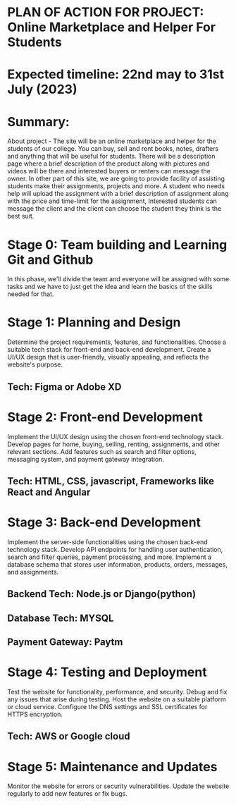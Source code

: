 <span style="color: #55555"><h1>PLAN OF ACTION FOR PROJECT: Online Marketplace and Helper For Students</h1></span>
<h1>Expected timeline: 22nd may to 31st July (2023)</h1>
<h1>Summary: </h1>
About project - The site will be an online marketplace and helper for the students of our college. You can buy, sell and rent books, notes, drafters and anything that will be useful for students. There will be a description page where a brief description of the product along with pictures and videos will be there and interested buyers or renters can message the owner. In other part of this site, we are going to provide facility of assisting students make their assignments, projects and more. A student who needs help will upload the assignment with a brief description of assignment along with the price and time-limit for the assignment, Interested students can message the client and the client can choose the student they think is the best suit.

<h1> Stage 0: Team building and Learning Git and Github</h1>
In this phase, we'll divide the team and everyone will be assigned with some tasks and we have to just get the idea and learn the basics of the skills needed for that.

<h1> Stage 1: Planning and Design</h1>
Determine the project requirements, features, and functionalities.
Choose a suitable tech stack for front-end and back-end development.
Create a UI/UX design that is user-friendly, visually appealing, and reflects the website's purpose.
<h2>Tech: Figma or Adobe XD</h2>

<h1> Stage 2: Front-end Development</h1>
Implement the UI/UX design using the chosen front-end technology stack.
Develop pages for home, buying, selling, renting, assignments, and other relevant sections.
Add features such as search and filter options, messaging system, and payment gateway integration.
<h2>Tech: HTML, CSS, javascript, Frameworks like React and
Angular</h2>
<h1>Stage 3: Back-end Development</h1>
Implement the server-side functionalities using the chosen back-end technology stack.
Develop API endpoints for handling user authentication, search and filter queries, payment processing, and more.
Implement a database schema that stores user information, products, orders, messages, and assignments.
<h2>Backend Tech: Node.js or Django(python) </h2>
<h2>Database Tech: MYSQL</h2>
<h2>Payment Gateway: Paytm</h2>

<h1>Stage 4: Testing and Deployment</h1>
Test the website for functionality, performance, and security.
Debug and fix any issues that arise during testing.
Host the website on a suitable platform or cloud service.
Configure the DNS settings and SSL certificates for HTTPS encryption.
<h2>Tech: AWS or Google cloud</h2>

<h1>Stage 5: Maintenance and Updates</h1>
Monitor the website for errors or security vulnerabilities.
Update the website regularly to add new features or fix bugs.
